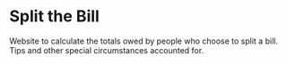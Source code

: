 # Split the Bill
 Website to calculate the totals owed by people who choose to split a bill. Tips and other special circumstances accounted for. 

